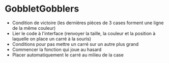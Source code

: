 # GobbletGobblers

- Condition de victoire (les dernières pièces de 3 cases forment une ligne de la même couleur)
- Lier le code à l'interface (renvoyer la taille, la couleur et la position à laquelle on place un carré à la souris)
- Conditions pour pas mettre un carré sur un autre plus grand
- Commencer la fonction qui joue au hasard
- Placer automatiquement le carré au milieu de la case
